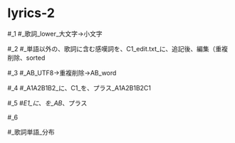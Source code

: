 # lyrics-2

#_1
#_歌詞_lower_大文字→小文字

#_2
#_単語以外の、歌詞に含む感嘆詞を、C1_edit.txt_に、追記後、編集（重複削除、sorted

#_3
#_AB_UTF8→重複削除→AB_word

#_4
#_A1A2B1B2_に、C1_を、プラス_A1A2B1B2C1

#_5
#_E1_に、を_AB_、プラス

#_6

#_歌詞単語_分布

